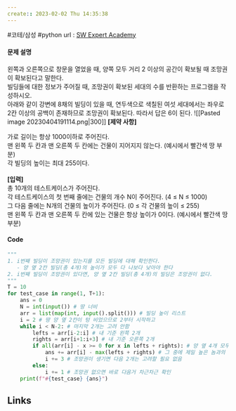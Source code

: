 ```yaml
---
create:: 2023-02-02 Thu 14:35:38
---
```

#코테/삼성   #python 
url : [SW Expert Academy](https://swexpertacademy.com/main/solvingProblem/solvingProblem.do)
#### 문제 설명
왼쪽과 오른쪽으로 창문을 열었을 때, 양쪽 모두 거리 2 이상의 공간이 확보될 때 조망권이 확보된다고 말한다.  
빌딩들에 대한 정보가 주어질 때, 조망권이 확보된 세대의 수를 반환하는 프로그램을 작성하시오.  
아래와 같이 강변에 8채의 빌딩이 있을 때, 연두색으로 색칠된 여섯 세대에서는 좌우로 2칸 이상의 공백이 존재하므로 조망권이 확보된다. 따라서 답은 6이 된다.
![[Pasted image 20230404191114.png|300]]
**[제약 사항]**  
  
가로 길이는 항상 1000이하로 주어진다.  
맨 왼쪽 두 칸과 맨 오른쪽 두 칸에는 건물이 지어지지 않는다. (예시에서 빨간색 땅 부분)  
각 빌딩의 높이는 최대 255이다.  
   
**[입력]**  
총 10개의 테스트케이스가 주어진다.  
각 테스트케이스의 첫 번째 줄에는 건물의 개수 N이 주어진다. (4 ≤ N ≤ 1000)  
그 다음 줄에는 N개의 건물의 높이가 주어진다. (0 ≤ 각 건물의 높이 ≤ 255)  
맨 왼쪽 두 칸과 맨 오른쪽 두 칸에 있는 건물은 항상 높이가 0이다. (예시에서 빨간색 땅 부분)

#### Code
```python
"""
1. i번째 빌딩이 조망권이 있는지를 모든 빌딩에 대해 확인한다.
   - 양 옆 2칸 빌딩(총 4개)의 높이가 모두 다 나보다 낮아야 한다
2. i번째 빌딩이 조망권이 있다면, 양 옆 2칸 빌딩(총 4개)의 빌딩은 조망권이 없다.
"""
T = 10 
for test_case in range(1, T+1):
    ans = 0 
    N = int(input()) # 땅 너비 
    arr = list(map(int, input().split())) # 빌딩 높이 리스트
    i = 2 # 땅 양 옆 2칸이 텅 비었으므로 2부터 시작하고
    while i < N-2: # 마지막 2개는 고려 안함
        lefts = arr[i-2:i] # 내 기준 왼쪽 2개
        rights = arr[i+1:i+3] # 내 기준 오른쪽 2개 
        if all(arr[i] - x >= 0 for x in lefts + rights): # 양 옆 4개 모두 나보다 낮으면
            ans += arr[i] - max(lefts + rights) # 그 중에 제일 높은 놈과의 차이가 조망권 확보된 층 수
            i += 3 # 조망권이 생기면 다음 2개는 고려할 필요 없음
        else:
            i += 1 # 조망권 없으면 바로 다음거 차근차근 확인
    print(f"#{test_case} {ans}")

```

## Links
